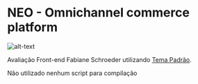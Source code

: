 # NEO - Omnichannel commerce platform
![alt-text](https://img.shields.io/badge/version-2.0.0RC-orange.svg "Release Version")

Avaliação Front-end Fabiane Schroeder  utilizando [Tema Padrão](https://github.com/jetebusiness/NEO-Default_Theme).

Não utilizado nenhum script para compilação